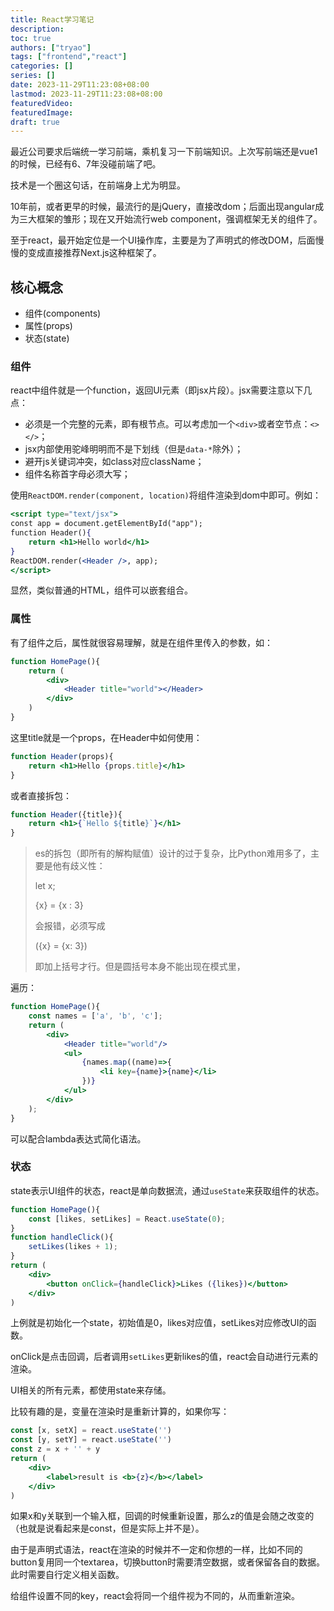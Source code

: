 ```yaml
---
title: React学习笔记
description:
toc: true
authors: ["tryao"]
tags: ["frontend","react"]
categories: []
series: []
date: 2023-11-29T11:23:08+08:00
lastmod: 2023-11-29T11:23:08+08:00
featuredVideo:
featuredImage:
draft: true
---
```


最近公司要求后端统一学习前端，乘机复习一下前端知识。上次写前端还是vue1的时候，已经有6、7年没碰前端了吧。

技术是一个圈这句话，在前端身上尤为明显。

10年前，或者更早的时候，最流行的是jQuery，直接改dom；后面出现angular成为三大框架的雏形；现在又开始流行web component，强调框架无关的组件了。

至于react，最开始定位是一个UI操作库，主要是为了声明式的修改DOM，后面慢慢的变成直接推荐Next.js这种框架了。

## 核心概念

* 组件(components)
* 属性(props)
* 状态(state)

### 组件

react中组件就是一个function，返回UI元素（即jsx片段）。jsx需要注意以下几点：

* 必须是一个完整的元素，即有根节点。可以考虑加一个`<div>`或者空节点：`<></>`；
* jsx内部使用驼峰明明而不是下划线（但是`data-*`除外）；
* 避开js关键词冲突，如class对应className；
* 组件名称首字母必须大写；

使用`ReactDOM.render(component, location)`将组件渲染到dom中即可。例如：

```jsx
<script type="text/jsx">
const app = document.getElementById("app");
function Header(){
    return <h1>Hello world</h1>
}
ReactDOM.render(<Header />, app);
</script>
```

显然，类似普通的HTML，组件可以嵌套组合。

### 属性

有了组件之后，属性就很容易理解，就是在组件里传入的参数，如：

```jsx
function HomePage(){
    return (
    	<div>
        	<Header title="world"></Header>
        </div>
    )
}
```

这里title就是一个props，在Header中如何使用：

```jsx
function Header(props){
    return <h1>Hello {props.title}</h1>
}
```

或者直接拆包：

```jsx
function Header({title}){
    return <h1>{`Hello ${title}`}</h1>
}
```

>es的拆包（即所有的解构赋值）设计的过于复杂，比Python难用多了，主要是他有歧义性：
>
>let x;
>
>{x} = {x : 3}
>
>会报错，必须写成
>
>({x} = {x: 3})
>
>即加上括号才行。但是圆括号本身不能出现在模式里，

遍历：

```jsx
function HomePage(){
    const names = ['a', 'b', 'c'];
    return (
    	<div>
        	<Header title="world"/>
            <ul>
            	{names.map((name)=>{
                    <li key={name}>{name}</li>
                })}
            </ul>
        </div>
    );
}
```

可以配合lambda表达式简化语法。

### 状态

state表示UI组件的状态，react是单向数据流，通过`useState`来获取组件的状态。

```jsx
function HomePage(){
    const [likes, setLikes] = React.useState(0);
}
function handleClick(){
    setLikes(likes + 1);
}
return (
	<div>
    	<button onClick={handleClick}>Likes ({likes})</button>
    </div>
)
```

上例就是初始化一个state，初始值是0，likes对应值，setLikes对应修改UI的函数。

onClick是点击回调，后者调用`setLikes`更新likes的值，react会自动进行元素的渲染。

UI相关的所有元素，都使用state来存储。

比较有趣的是，变量在渲染时是重新计算的，如果你写：

```jsx
const [x, setX] = react.useState('')
const [y, setY] = react.useState('')
const z = x + '' + y
return (
	<div>
    	<label>result is <b>{z}</b></label>
    </div>
)
```

如果x和y关联到一个输入框，回调的时候重新设置，那么z的值是会随之改变的（也就是说看起来是const，但是实际上并不是）。

由于是声明式语法，react在渲染的时候并不一定和你想的一样，比如不同的button复用同一个textarea，切换button时需要清空数据，或者保留各自的数据。此时需要自行定义相关函数。

给组件设置不同的key，react会将同一个组件视为不同的，从而重新渲染。